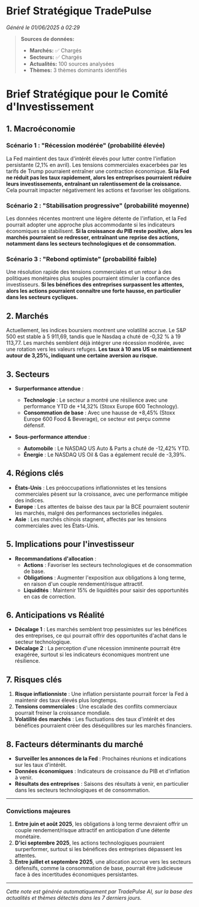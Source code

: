 # Brief Stratégique TradePulse

*Généré le 01/06/2025 à 02:29*

> **Sources de données:**
> - **Marchés:** ✅ Chargés
> - **Secteurs:** ✅ Chargés
> - **Actualités:** 100 sources analysées
> - **Thèmes:** 3 thèmes dominants identifiés

# Brief Stratégique pour le Comité d'Investissement

## 1. Macroéconomie

### Scénario 1 : "Récession modérée" (probabilité élevée)
La Fed maintient des taux d'intérêt élevés pour lutter contre l'inflation persistante (2,1% en avril). Les tensions commerciales exacerbées par les tarifs de Trump pourraient entraîner une contraction économique. **Si la Fed ne réduit pas les taux rapidement, alors les entreprises pourraient réduire leurs investissements, entraînant un ralentissement de la croissance.** Cela pourrait impacter négativement les actions et favoriser les obligations.

### Scénario 2 : "Stabilisation progressive" (probabilité moyenne)
Les données récentes montrent une légère détente de l'inflation, et la Fed pourrait adopter une approche plus accommodante si les indicateurs économiques se stabilisent. **Si la croissance du PIB reste positive, alors les marchés pourraient se redresser, entraînant une reprise des actions, notamment dans les secteurs technologiques et de consommation.**

### Scénario 3 : "Rebond optimiste" (probabilité faible)
Une résolution rapide des tensions commerciales et un retour à des politiques monétaires plus souples pourraient stimuler la confiance des investisseurs. **Si les bénéfices des entreprises surpassent les attentes, alors les actions pourraient connaître une forte hausse, en particulier dans les secteurs cycliques.**

## 2. Marchés
Actuellement, les indices boursiers montrent une volatilité accrue. Le S&P 500 est stable à 5 911,69, tandis que le Nasdaq a chuté de -0,32 % à 19 113,77. Les marchés semblent déjà intégrer une récession modérée, avec une rotation vers les valeurs refuges. **Les taux à 10 ans US se maintiennent autour de 3,25%, indiquant une certaine aversion au risque.**

## 3. Secteurs
- **Surperformance attendue** : 
  - **Technologie** : Le secteur a montré une résilience avec une performance YTD de +14,32% (Stoxx Europe 600 Technology).
  - **Consommation de base** : Avec une hausse de +8,45% (Stoxx Europe 600 Food & Beverage), ce secteur est perçu comme défensif.
  
- **Sous-performance attendue** : 
  - **Automobile** : Le NASDAQ US Auto & Parts a chuté de -12,42% YTD.
  - **Énergie** : Le NASDAQ US Oil & Gas a également reculé de -3,39%.

## 4. Régions clés
- **États-Unis** : Les préoccupations inflationnistes et les tensions commerciales pèsent sur la croissance, avec une performance mitigée des indices.
- **Europe** : Les attentes de baisse des taux par la BCE pourraient soutenir les marchés, malgré des performances sectorielles inégales.
- **Asie** : Les marchés chinois stagnent, affectés par les tensions commerciales avec les États-Unis.

## 5. Implications pour l'investisseur
- **Recommandations d'allocation** :
  - **Actions** : Favoriser les secteurs technologiques et de consommation de base.
  - **Obligations** : Augmenter l'exposition aux obligations à long terme, en raison d'un couple rendement/risque attractif.
  - **Liquidités** : Maintenir 15% de liquidités pour saisir des opportunités en cas de correction.

## 6. Anticipations vs Réalité
- **Décalage 1** : Les marchés semblent trop pessimistes sur les bénéfices des entreprises, ce qui pourrait offrir des opportunités d'achat dans le secteur technologique.
- **Décalage 2** : La perception d'une récession imminente pourrait être exagérée, surtout si les indicateurs économiques montrent une résilience.

## 7. Risques clés
1. **Risque inflationniste** : Une inflation persistante pourrait forcer la Fed à maintenir des taux élevés plus longtemps.
2. **Tensions commerciales** : Une escalade des conflits commerciaux pourrait freiner la croissance mondiale.
3. **Volatilité des marchés** : Les fluctuations des taux d'intérêt et des bénéfices pourraient créer des déséquilibres sur les marchés financiers.

## 8. Facteurs déterminants du marché
- **Surveiller les annonces de la Fed** : Prochaines réunions et indications sur les taux d'intérêt.
- **Données économiques** : Indicateurs de croissance du PIB et d'inflation à venir.
- **Résultats des entreprises** : Saisons des résultats à venir, en particulier dans les secteurs technologiques et de consommation.

---

### Convictions majeures
1. **Entre juin et août 2025**, les obligations à long terme devraient offrir un couple rendement/risque attractif en anticipation d'une détente monétaire.
2. **D'ici septembre 2025**, les actions technologiques pourraient surperformer, surtout si les bénéfices des entreprises dépassent les attentes.
3. **Entre juillet et septembre 2025**, une allocation accrue vers les secteurs défensifs, comme la consommation de base, pourrait être judicieuse face à des incertitudes économiques persistantes.

---

*Cette note est générée automatiquement par TradePulse AI, sur la base des actualités et thèmes détectés dans les 7 derniers jours.*
